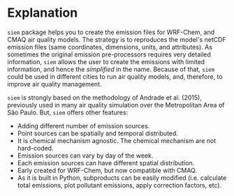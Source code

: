 # Explanation

`siem` package helps you to create the emission files for WRF-Chem,
and CMAQ air quality models.
The strategy is to reproduces the model's netCDF emission files
(same coordinates, dimensions, units, and attributes).
As sometimes the original emission pre-processors requires very detailed information,
`siem` allows the user to create the emissions with limited information,
and hence the _simplified_ in the name.
Because of that, `siem` could be used in different cities to run air quality models,
and, therefore, to improve air quality management.

`siem` is strongly based on the methodology of Andrade et al. (2015),
previously used in many air quality simulation over the Metropolitan Area of São Paulo.
But, `siem` offers other features:

- Adding different number of emission sources.
- Point sources can be spatially and temporal distributed.
- It is chemical mechanism agnostic. The chemical mechanism are not hard-coded.
- Emission sources can vary by day of the week.
- Each emission sources can have different spatial distribution.
- Early created for WRF-Chem, but now compatible with CMAQ.
- As it is built in Python, subproducts can be easily modified (i.e. calculate total emissions, plot pollutant emissions, apply correction factors, etc).
